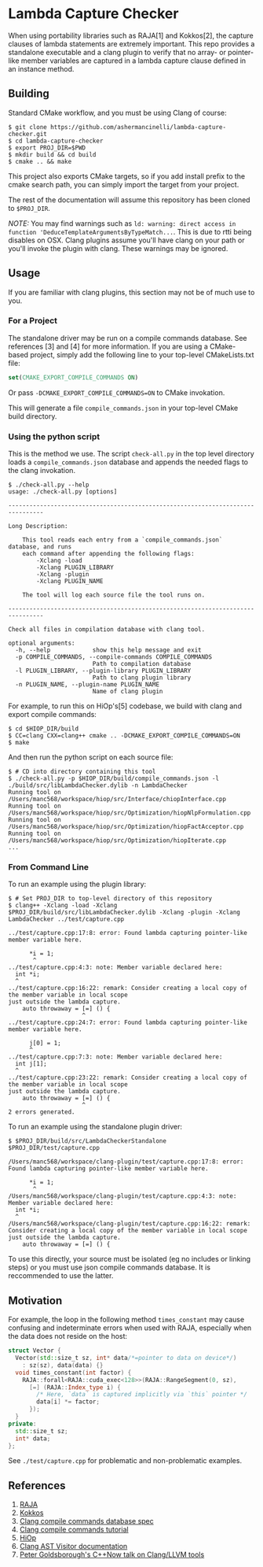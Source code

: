 # Lambda Capture Checker

When using portability libraries such as RAJA[1] and Kokkos[2], the capture clauses of lambda statements are extremely important.
This repo provides a standalone executable and a clang plugin to verify that no array- or pointer-like member variables are captured in a lambda capture clause defined in an instance method.

## Building

Standard CMake workflow, and you must be using Clang of course:

```console
$ git clone https://github.com/ashermancinelli/lambda-capture-checker.git
$ cd lambda-capture-checker
$ export PROJ_DIR=$PWD
$ mkdir build && cd build
$ cmake .. && make
```

This project also exports CMake targets, so if you add install prefix to the cmake search path, you can simply import the target from your project.

The rest of the documentation will assume this repository has been cloned to `$PROJ_DIR`.

*NOTE:* You may find warnings such as `ld: warning: direct access in function 'DeduceTemplateArgumentsByTypeMatch...`.
This is due to rtti being disables on OSX. Clang plugins assume you'll have clang on your path or you'll invoke the plugin with clang.
These warnings may be ignored.

## Usage

If you are familiar with clang plugins, this section may not be of much use to you.

### For a Project

The standalone driver may be run on a compile commands database.
See references [3] and [4] for more information.
If you are using a CMake-based project, simply add the following line to your top-level CMakeLists.txt file:

```cmake
set(CMAKE_EXPORT_COMPILE_COMMANDS ON)
```

Or pass `-DCMAKE_EXPORT_COMPILE_COMMANDS=ON` to CMake invokation.

This will generate a file `compile_commands.json` in your top-level CMake build directory.

### Using the python script

This is the method we use.
The script `check-all.py` in the top level directory loads a `compile_commands.json` database and appends the needed flags to the clang invokation.

```console
$ ./check-all.py --help
usage: ./check-all.py [options]

--------------------------------------------------------------------------------

Long Description:

    This tool reads each entry from a `compile_commands.json` database, and runs
    each command after appending the following flags:
        -Xclang -load
        -Xclang PLUGIN_LIBRARY
        -Xclang -plugin
        -Xclang PLUGIN_NAME

    The tool will log each source file the tool runs on.

--------------------------------------------------------------------------------

Check all files in compilation database with clang tool.

optional arguments:
  -h, --help            show this help message and exit
  -p COMPILE_COMMANDS, --compile-commands COMPILE_COMMANDS
                        Path to compilation database
  -l PLUGIN_LIBRARY, --plugin-library PLUGIN_LIBRARY
                        Path to clang plugin library
  -n PLUGIN_NAME, --plugin-name PLUGIN_NAME
                        Name of clang plugin
```

For example, to run this on HiOp's[5] codebase, we build with clang and export compile commands:

```
$ cd $HIOP_DIR/build
$ CC=clang CXX=clang++ cmake .. -DCMAKE_EXPORT_COMPILE_COMMANDS=ON
$ make
```

And then run the python script on each source file:

```
$ # CD into directory containing this tool
$ ./check-all.py -p $HIOP_DIR/build/compile_commands.json -l ./build/src/libLambdaChecker.dylib -n LambdaChecker
Running tool on /Users/manc568/workspace/hiop/src/Interface/chiopInterface.cpp
Running tool on /Users/manc568/workspace/hiop/src/Optimization/hiopNlpFormulation.cpp
Running tool on /Users/manc568/workspace/hiop/src/Optimization/hiopFactAcceptor.cpp
Running tool on /Users/manc568/workspace/hiop/src/Optimization/hiopIterate.cpp
...
```

### From Command Line

To run an example using the plugin library:

```console
$ # Set PROJ_DIR to top-level directory of this repository
$ clang++ -Xclang -load -Xclang $PROJ_DIR/build/src/libLambdaChecker.dylib -Xclang -plugin -Xclang LambdaChecker ../test/capture.cpp

../test/capture.cpp:17:8: error: Found lambda capturing pointer-like member variable here.

      *i = 1;
       ^
../test/capture.cpp:4:3: note: Member variable declared here:
  int *i;
  ^
../test/capture.cpp:16:22: remark: Consider creating a local copy of the member variable in local scope
just outside the lambda capture.
    auto throwaway = [=] () {
                     ^
../test/capture.cpp:24:7: error: Found lambda capturing pointer-like member variable here.

      j[0] = 1;
      ^
../test/capture.cpp:7:3: note: Member variable declared here:
  int j[1];
  ^
../test/capture.cpp:23:22: remark: Consider creating a local copy of the member variable in local scope
just outside the lambda capture.
    auto throwaway = [=] () {
                     ^
2 errors generated.
```

To run an example using the standalone plugin driver:

```console
$ $PROJ_DIR/build/src/LambdaCheckerStandalone $PROJ_DIR/test/capture.cpp

/Users/manc568/workspace/clang-plugin/test/capture.cpp:17:8: error: Found lambda capturing pointer-like member variable here.

      *i = 1;
       ^
/Users/manc568/workspace/clang-plugin/test/capture.cpp:4:3: note: Member variable declared here:
  int *i;
  ^
/Users/manc568/workspace/clang-plugin/test/capture.cpp:16:22: remark: Consider creating a local copy of the member variable in local scope
just outside the lambda capture.
    auto throwaway = [=] () {
```

To use this directly, your source must be isolated (eg no includes or linking steps) or you must use json compile commands database.
It is reccommended to use the latter.

## Motivation

For example, the loop in the following method `times_constant` may cause confusing and indeterminate errors when used with RAJA, especially when the data does not reside on the host:

```cpp
struct Vector {
  Vector(std::size_t sz, int* data/*=pointer to data on device*/)
    : sz(sz), data(data) {}
  void times_constant(int factor) {
    RAJA::forall<RAJA::cuda_exec<128>>(RAJA::RangeSegment(0, sz),
      [=] (RAJA::Index_type i) {
        /* Here, `data` is captured implicitly via `this` pointer */
        data[i] *= factor;
      });
  }
private:
  std::size_t sz;
  int* data;
};
```

See `./test/capture.cpp` for problematic and non-problematic examples.

## References

1. [RAJA](https://github.com/LLNL/RAJA/blob/main/docs/sphinx/user_guide/index.rst)
1. [Kokkos](https://github.com/kokkos/kokkos)
1. [Clang compile commands database spec](https://clang.llvm.org/docs/JSONCompilationDatabase.html)
1. [Clang compile commands tutorial](https://clang.llvm.org/docs/HowToSetupToolingForLLVM.html)
1. [HiOp](https://github.com/LLNL/hiop)
1. [Clang AST Visitor documentation](https://clang.llvm.org/docs/RAVFrontendAction.html)
1. [Peter Goldsborough's C++Now talk on Clang/LLVM tools](https://www.youtube.com/watch?v=E6i8jmiy8MY&ab_channel=CppNow)
